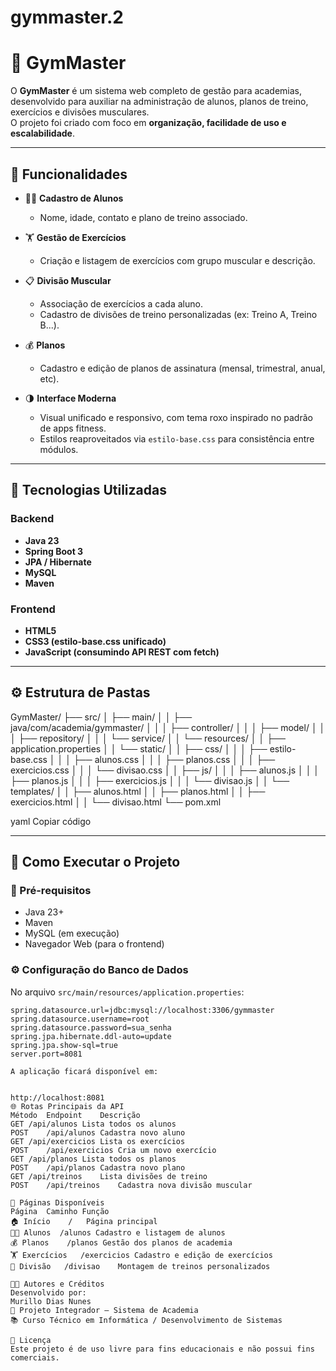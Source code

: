 # gymmaster.2
# 💪 GymMaster

O **GymMaster** é um sistema web completo de gestão para academias, desenvolvido para auxiliar na administração de alunos, planos de treino, exercícios e divisões musculares.  
O projeto foi criado com foco em **organização, facilidade de uso e escalabilidade**.

---

## 🧱 Funcionalidades

- 👨‍🎓 **Cadastro de Alunos**
  - Nome, idade, contato e plano de treino associado.
  
- 🏋️ **Gestão de Exercícios**
  - Criação e listagem de exercícios com grupo muscular e descrição.

- 📋 **Divisão Muscular**
  - Associação de exercícios a cada aluno.
  - Cadastro de divisões de treino personalizadas (ex: Treino A, Treino B...).

- 💰 **Planos**
  - Cadastro e edição de planos de assinatura (mensal, trimestral, anual, etc).

- 🌗 **Interface Moderna**
  - Visual unificado e responsivo, com tema roxo inspirado no padrão de apps fitness.
  - Estilos reaproveitados via `estilo-base.css` para consistência entre módulos.

---

## 🧰 Tecnologias Utilizadas

### Backend
- **Java 23**
- **Spring Boot 3**
- **JPA / Hibernate**
- **MySQL**
- **Maven**

### Frontend
- **HTML5**
- **CSS3 (estilo-base.css unificado)**
- **JavaScript (consumindo API REST com fetch)**

---

## ⚙️ Estrutura de Pastas

GymMaster/
├── src/
│ ├── main/
│ │ ├── java/com/academia/gymmaster/
│ │ │ ├── controller/
│ │ │ ├── model/
│ │ │ ├── repository/
│ │ │ └── service/
│ │ └── resources/
│ │ ├── application.properties
│ │ └── static/
│ │ ├── css/
│ │ │ ├── estilo-base.css
│ │ │ ├── alunos.css
│ │ │ ├── planos.css
│ │ │ ├── exercicios.css
│ │ │ └── divisao.css
│ │ ├── js/
│ │ │ ├── alunos.js
│ │ │ ├── planos.js
│ │ │ ├── exercicios.js
│ │ │ └── divisao.js
│ │ └── templates/
│ │ ├── alunos.html
│ │ ├── planos.html
│ │ ├── exercicios.html
│ │ └── divisao.html
└── pom.xml

yaml
Copiar código

---

## 🚀 Como Executar o Projeto

### 🔧 Pré-requisitos
- Java 23+
- Maven
- MySQL (em execução)
- Navegador Web (para o frontend)

### ⚙️ Configuração do Banco de Dados

No arquivo `src/main/resources/application.properties`:

```properties
spring.datasource.url=jdbc:mysql://localhost:3306/gymmaster
spring.datasource.username=root
spring.datasource.password=sua_senha
spring.jpa.hibernate.ddl-auto=update
spring.jpa.show-sql=true
server.port=8081

A aplicação ficará disponível em:


http://localhost:8081
🌐 Rotas Principais da API
Método	Endpoint	Descrição
GET	/api/alunos	Lista todos os alunos
POST	/api/alunos	Cadastra novo aluno
GET	/api/exercicios	Lista os exercícios
POST	/api/exercicios	Cria um novo exercício
GET	/api/planos	Lista todos os planos
POST	/api/planos	Cadastra novo plano
GET	/api/treinos	Lista divisões de treino
POST	/api/treinos	Cadastra nova divisão muscular

🧩 Páginas Disponíveis
Página	Caminho	Função
🏠 Início	/	Página principal
👨‍🎓 Alunos	/alunos	Cadastro e listagem de alunos
💰 Planos	/planos	Gestão dos planos de academia
🏋️ Exercícios	/exercicios	Cadastro e edição de exercícios
🧠 Divisão	/divisao	Montagem de treinos personalizados

🧑‍💻 Autores e Créditos
Desenvolvido por:
Murillo Dias Nunes
💼 Projeto Integrador — Sistema de Academia
📚 Curso Técnico em Informática / Desenvolvimento de Sistemas

📄 Licença
Este projeto é de uso livre para fins educacionais e não possui fins comerciais.

